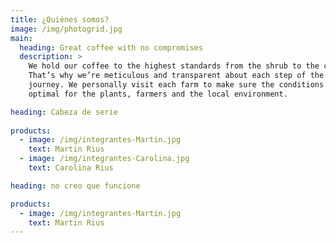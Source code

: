 ```yaml
---
title: ¿Quiénes somos?
image: /img/photogrid.jpg
main:
  heading: Great coffee with no compromises
  description: >
    We hold our coffee to the highest standards from the shrub to the cup.
    That’s why we’re meticulous and transparent about each step of the coffee’s
    journey. We personally visit each farm to make sure the conditions are
    optimal for the plants, farmers and the local environment.

heading: Cabeza de serie
  
products:
  - image: /img/integrantes-Martin.jpg
    text: Martin Rius
  - image: /img/integrantes-Carolina.jpg
    text: Carolina Rius

heading: no creo que funcione

products:
  - image: /img/integrantes-Martin.jpg
    text: Martin Rius
---
```

